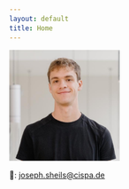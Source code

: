 ```yaml
---
layout: default
title: Home
---
```



<p align="left">
  <img src="/assets/c01josh.jpg" alt="My Photo" width="200">
</p>

📧: [joseph.sheils@cispa.de](mailto:joseph.sheils@cispa.de)
